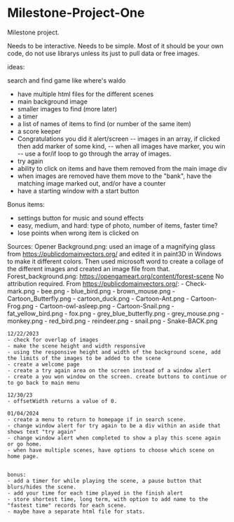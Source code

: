 # Milestone-Project-One

Milestone project. 

Needs to be interactive.
Needs to be simple. 
Most of it should be your own code, do not use librarys unless its just to pull data or free images.

ideas:

search and find game like where's waldo
- have multiple html files for the different scenes
- main background image
- smaller images to find (more later)
- a timer
- a list of names of items to find (or number of the same item)
- a score keeper
- Congratulations you did it alert/screen
    -- images in an array, if clicked then add marker of some kind, 
    -- when all images have marker, you win
    -- use a for/if loop to go through the array of images.
- try again
- ability to click on items and have them removed from the main image div
- when images are removed have them move to the "bank", have the matching image marked out, and/or have a counter
- have a starting window with a start button 


Bonus items:

- settings button for music and sound effects 
- easy, medium, and hard: type of photo, number of items, faster time?
- lose points when wrong item is clicked on


Sources:
Opener Background.png: used an image of a magnifying glass from https://publicdomainvectors.org/ and edited it in paint3D in Windows to make it different colors. Then used microsoft word to create a collage of the different images and created an image file from that.
Forest_background.png: https://opengameart.org/content/forest-scene No attribution required. 
From https://publicdomainvectors.org/:
    - Check-mark.png
    - bee.png
    - blue_bird.png
    - brown_mouse.png
    - Cartoon_Butterfly.png
    - cartoon_duck.png
    - Cartoon-Ant.png
    - Cartoon-Frog.png
    - Cartoon-owl-asleep.png
    - Cartoon-Snail.png
    - fat_yellow_bird.png
    - fox.png
    - grey_blue_butterfly.png
    - grey_mouse.png
    - monkey.png
    - red_bird.png
    - reindeer.png
    - snail.png
    - Snake-BACK.png
    
    
    12/22/2023
    - check for overlap of images
    - make the scene height and width responsive
    - using the responsive height and width of the background scene, add the limits of the images to be added to the scene
    - create a welcome page
    - create a try again area on the screen instead of a window alert
    - create a you won window on the screen. create buttons to continue or to go back to main menu
    
    12/30/23
    - offsetWidth returns a value of 0. 

    01/04/2024
    - create a menu to return to homepage if in search scene.
    - change window alert for try again to be a div within an aside that shows text "try again"
    - change window alert when completed to show a play this scene again or go home.
    - when have multiple scenes, have options to choose which scene on home page.
    

    bonus:
    - add a timer for while playing the scene, a pause button that blurs/hides the scene.
    - add your time for each time played in the finish alert
    - store shortest time, long term, with option to add name to the "fastest time" records for each scene.
    - maybe have a separate html file for stats.
    
    
    
    
    
    